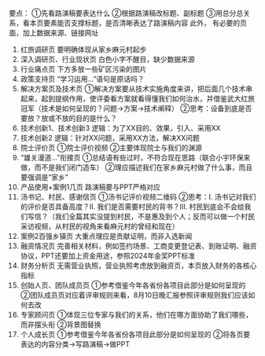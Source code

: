 要点：
①先看路演稿要表达什么
②根据路演稿改标题、副标题
③用总分总关系，看本页要素能否支撑标题，是否清晰表达了路演稿内容
此外，
有必要的页面，加上数据来源、链接网址

1. 红旅调研页
要明确体现从家乡麻元村起步
2. 深入调研页、行业现状页
白色小字不醒目，缺少数据来源
3. 行业痛点页
下方多放一些矿区污染的图片
4. 政策支持页
“学习运用...”语句是原话吗？
5. 解决方案页及技术页
①解决方案要从技术实施角度来讲，把后面几个技术串起来，起到提纲作用，使评委看方案就看得懂我们如何治水，并借鉴武大红旅冠军（技术是如何呈现的？问题→方案→技术阐释）
②思考：设备到底是否要放？放或不放的目的是什么？
6. 技术创新1、技术创新3
逻辑：为了XX目的、效果，引入、采用XX
7. 技术创新2
逻辑：针对XX问题，采用XX方法，解决XX问题
8. 院士评价页
①院士评价视频
②主要体现院士与我们的渊源
9. “雄关漫道...”衔接页
①总结语有些过时，不符合现在思路（联合小宇环保来做，而不是我们闭门造车）
②理应描述我们在家乡麻元村做了什么事，而且要强调是“家乡”
10. 产品使用+案例1几页
路演稿要与PPT严格对应
11. 汤书记、村民、感谢信页
①汤书记评价视频二维码
②思考：Ⅰ. 汤书记对我们的评价是否具备高度？Ⅱ. 我们是否需要村民的背书？Ⅲ. 村民到底会不会给我们写信？（我们全篇其实没提到村民，不是惠及到个人；反而可以做一个村民采访视频，从村民的视角来看麻元村的曾经和现在）
12. 案例2百强乡镇页
大重点理应是贡献证明，而非入选新闻
13. 融资情况页
完善相关材料，例如签约场景、工商变更登记表、到账证明、融资协议，PPT还要加上资金用途，参照2024年金奖PPT标准
14. 财务分析页
无需营业执照，营业执照考虑放到融资页，本页放入财务的各核心指标
15. 创始人页、团队成员页
①参考借鉴今年各省份各项目此部分是如何呈现的
②团队成员页对应着评审规则来看，8月10日晚汇报参照评审规则我们应该如何去改
16. 专家顾问页
①体现三位专家与我们的关系，他们在哪方面协助了我们哪些，而非摆头衔
②背景图替换
17. 个人成长页
①参考借鉴今年各省份各项目此部分是如何呈现的
②将各页要表达的内容分类→写路演稿→做PPT